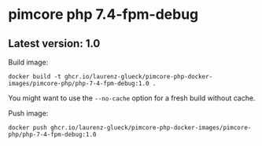 # pimcore php 7.4-fpm-debug

## Latest version: 1.0

Build image: 
```
docker build -t ghcr.io/laurenz-glueck/pimcore-php-docker-images/pimcore-php/php-7-4-fpm-debug:1.0 .
```

You might want to use the `--no-cache` option for a fresh build without cache.

Push image:
```
docker push ghcr.io/laurenz-glueck/pimcore-php-docker-images/pimcore-php/php-7-4-fpm-debug:1.0
```
